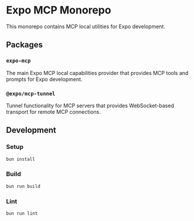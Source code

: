 # Expo MCP Monorepo

This monorepo contains MCP local utilities for Expo development.

## Packages

### `expo-mcp`

The main Expo MCP local capabilities provider that provides MCP tools and prompts for Expo development.

### `@expo/mcp-tunnel`

Tunnel functionality for MCP servers that provides WebSocket-based transport for remote MCP connections.

## Development

### Setup

```bash
bun install
```

### Build

```bash
bun run build
```

### Lint

```bash
bun run lint
```
